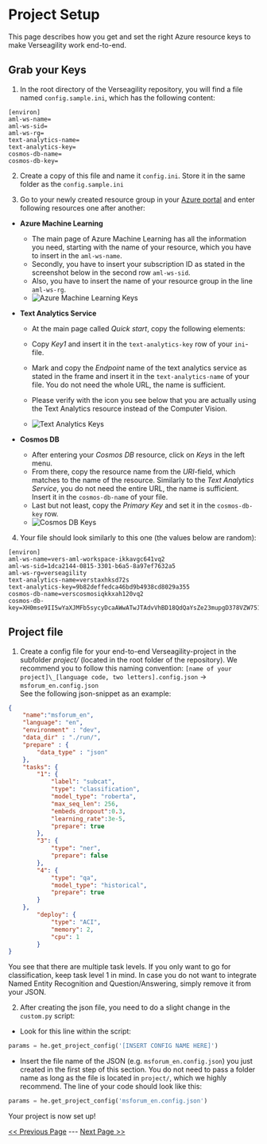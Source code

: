 # Project Setup
This page describes how you get and set the right Azure resource keys to make Verseagility work end-to-end.

## Grab your Keys
1. In the root directory of the Verseagility repository, you will find a file named `config.sample.ini`, which has the following content:

  ```
  [environ]
  aml-ws-name=
  aml-ws-sid=
  aml-ws-rg=
  text-analytics-name=
  text-analytics-key=
  cosmos-db-name=
  cosmos-db-key=
  ```

2. Create a copy of this file and name it `config.ini`. Store it in the same folder as the `config.sample.ini`

3. Go to your newly created resource group in your [Azure portal](https://portal.azure.com) and enter following resources one after another:
  - __Azure Machine Learning__
    - The main page of Azure Machine Learning has all the information you need, starting with the name of your resource, which you have to insert in the `aml-ws-name`.
    - Secondly, you have to insert your subscription ID as stated in the screenshot below in the second row `aml-ws-sid`.
    - Also, you have to insert the name of your resource group in the line `aml-ws-rg`.
    - ![Azure Machine Learning Keys](../../.attachments/keys-aml.png)

  - __Text Analytics Service__
    - At the main page called _Quick start_, copy the following elements:
    - Copy  _Key1_ and insert it in the `text-analytics-key` row of your `ini`-file.
    - Mark and copy the  _Endpoint_ name of the text analytics service as stated in the frame and insert it in the `text-analytics-name` of your file. You do not need the whole URL, the name is sufficient.
    - Please verify with the icon you see below that you are actually using the Text Analytics resource instead of the Computer Vision.

    - ![Text Analytics Keys](../../.attachments/keys-ta.png)
  - __Cosmos DB__
    - After entering your _Cosmos DB_ resource, click on _Keys_ in the left menu.
    - From there, copy the resource name from the _URI_-field, which matches to the name of the resource. Similarly to the _Text Analytics Service_, you do not need the entire URL, the name is sufficient. Insert it in the `cosmos-db-name` of your file.
    - Last but not least, copy the _Primary Key_ and set it in the `cosmos-db-key` row.
    - ![Cosmos DB Keys](../../.attachments/keys-cdb.png)

4. Your file should look similarly to this one (the values below are random):
  ```
  [environ]
  aml-ws-name=vers-aml-workspace-ikkavgc641vq2
  aml-ws-sid=1dca2144-0815-3301-b6a5-8a97ef7632a5
  aml-ws-rg=verseagility
  text-analytics-name=verstaxhksd72s
  text-analytics-key=9b82deffedca46bd9b4938cd8029a355
  cosmos-db-name=verscosmosiqkkxah120vq2
  cosmos-db-key=XH0mse9II5wYaXJMFb5sycyDcaAWwATwJTAdvVhBD18QdQaYsZe23mupgD378VZW751yHP6v4YbOZitgxSXSg==
  ```

## Project file

1. Create a config file for your end-to-end Verseagility-project in the subfolder _project/_ (located in the root folder of the repository). We recommend you to follow this naming convention:
`[name of your project]\_[language code, two letters].config.json` -> `msforum_en.config.json` <br>
See the following json-snippet as an example:
```json
{
    "name":"msforum_en",
    "language": "en",
    "environment" : "dev",
    "data_dir" : "./run/",
    "prepare" : {
        "data_type" : "json"
    },
    "tasks": {
        "1": {
            "label": "subcat",
            "type": "classification",
            "model_type": "roberta",
            "max_seq_len": 256,
            "embeds_dropout":0.3,
            "learning_rate":3e-5,
            "prepare": true
        },
        "3": {
            "type": "ner",
            "prepare": false
        },
        "4": {
            "type": "qa",
            "model_type": "historical",
            "prepare": true
        }
    },
        "deploy": {
            "type": "ACI",
            "memory": 2,
            "cpu": 1
        }
}
```
You see that there are multiple task levels. If you only want to go for classification, keep task level 1 in mind. In case you do not want to integrate Named Entity Recognition and Question/Answering, simply remove it from your JSON.

2. After creating the json file, you need to do a slight change in the `custom.py` script:
  - Look for this line within the script: <br>
  ```python
  params = he.get_project_config('[INSERT CONFIG NAME HERE]')
  ```
  - Insert the file name of the JSON (e.g. `msforum_en.config.json`) you just created in the first step of this section. You do not need to pass a folder name as long as the file is located in `project/`, which we highly recommend. The line of your code should look like this:
  ```python
  params = he.get_project_config('msforum_en.config.json')
  ```

Your project is now set up!

[<< Previous Page](Customize-Pipeline.md) --- [Next Page >>](Prepare-Data.md)
